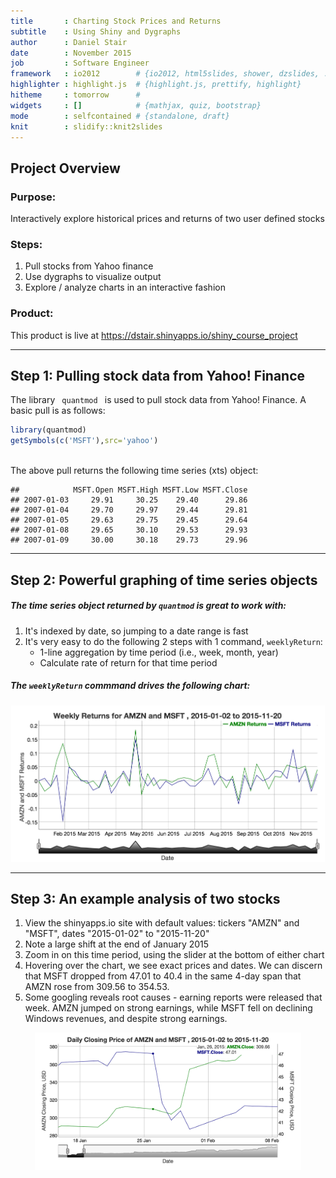 ```yaml
---
title       : Charting Stock Prices and Returns
subtitle    : Using Shiny and Dygraphs
author      : Daniel Stair
date        : November 2015
job         : Software Engineer
framework   : io2012        # {io2012, html5slides, shower, dzslides, ...}
highlighter : highlight.js  # {highlight.js, prettify, highlight}
hitheme     : tomorrow      # 
widgets     : []            # {mathjax, quiz, bootstrap}
mode        : selfcontained # {standalone, draft}
knit        : slidify::knit2slides
---
```

## Project Overview

### Purpose:
Interactively explore historical prices and returns of two user defined stocks

### Steps:
1. Pull stocks from Yahoo finance
2. Use dygraphs to visualize output
3. Explore / analyze charts in an interactive fashion

### Product:
This product is live at https://dstair.shinyapps.io/shiny_course_project

---
## Step 1: Pulling stock data from Yahoo! Finance

The library <code> quantmod </code> is used to pull stock data from Yahoo! Finance. A basic pull is as follows:


```r
library(quantmod)
getSymbols(c('MSFT'),src='yahoo')
```

</br>
The above pull returns the following time series (xts) object:


```
##            MSFT.Open MSFT.High MSFT.Low MSFT.Close
## 2007-01-03     29.91     30.25    29.40      29.86
## 2007-01-04     29.70     29.97    29.44      29.81
## 2007-01-05     29.63     29.75    29.45      29.64
## 2007-01-08     29.65     30.10    29.53      29.93
## 2007-01-09     30.00     30.18    29.73      29.96
```

---
## Step 2: Powerful graphing of time series objects

##### The time series object returned by <code>quantmod</code> is great to work with:

1. It's indexed by date, so jumping to a date range is fast
2. It's very easy to do the following 2 steps with 1 command, <code>weeklyReturn</code>:
    + 1-line aggregation by time period (i.e., week, month, year)
    + Calculate rate of return for that time period

##### The <code>weeklyReturn</code> commmand drives the following chart:
    
<div style='text-align: center;'>
    <img height='250' src='./assets/img/StockTracker_returns.png' />
</div>

---
## Step 3: An example analysis of two stocks

1. View the shinyapps.io site with default values: tickers "AMZN" and "MSFT", dates "2015-01-02" to "2015-11-20"
2. Note a large shift at the end of January 2015
3. Zoom in on this time period, using the slider at the bottom of either chart
4. Hovering over the chart, we see exact prices and dates. We can discern that MSFT dropped from 47.01 to 40.4 in the same 4-day span that AMZN rose from 309.56 to 354.53.
5. Some googling reveals root causes - earning reports were released that week. AMZN jumped on strong earnings, while MSFT fell on declining Windows revenues, and despite strong earnings.

<div style='text-align: center;'>
    <img height='220' src='./assets/img/StockTracker_graph.png' />
</div>
</br>

